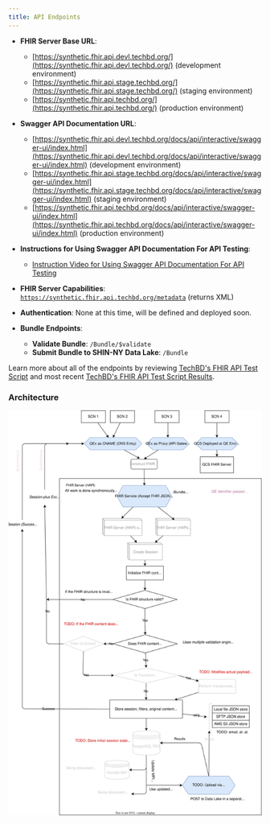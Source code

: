 ```yaml
---
title: API Endpoints
---
```


- **FHIR Server Base URL**: 
  -	[https://synthetic.fhir.api.devl.techbd.org/](https://synthetic.fhir.api.devl.techbd.org/)  (development environment)
  - [https://synthetic.fhir.api.stage.techbd.org/](https://synthetic.fhir.api.stage.techbd.org/) (staging environment)
  - [https://synthetic.fhir.api.techbd.org/](https://synthetic.fhir.api.techbd.org/)  (production environment)

- **Swagger API Documentation URL**:
  -	[https://synthetic.fhir.api.devl.techbd.org/docs/api/interactive/swagger-ui/index.html](https://synthetic.fhir.api.devl.techbd.org/docs/api/interactive/swagger-ui/index.html)  (development environment)
  - [https://synthetic.fhir.api.stage.techbd.org/docs/api/interactive/swagger-ui/index.html](https://synthetic.fhir.api.stage.techbd.org/docs/api/interactive/swagger-ui/index.html) (staging environment)
  - [https://synthetic.fhir.api.techbd.org/docs/api/interactive/swagger-ui/index.html](https://synthetic.fhir.api.techbd.org/docs/api/interactive/swagger-ui/index.html)  (production environment)
  
- **Instructions for Using Swagger API Documentation For API Testing**:
  -	[Instruction Video for Using Swagger API Documentation For API Testing](https://github.com/tech-by-design/docs.techbd.org/tree/main/src/content/docs/1115-hub/fhir-services/support/)

- **FHIR Server Capabilities**: [`https://synthetic.fhir.api.techbd.org/metadata`](https://synthetic.fhir.api.techbd.org/metadata) (returns XML)
- **Authentication**: None at this time, will be defined and deployed soon.
- **Bundle Endpoints**:
  - **Validate Bundle**: `/Bundle/$validate`
  - **Submit Bundle to SHIN-NY Data Lake**: `/Bundle`

Learn more about all of the endpoints by reviewing [TechBD's FHIR API Test Script](/docs.techbd.org/assurance/1115-waiver/ahc-hrsn/screening/regression-test-prime/fhir-service-prime/results/latest/src/fhir-service.test.http) and most recent [TechBD's FHIR API Test Script Results](/docs.techbd.org/1115-hub/fhir-services/regression-test-results/). 

### Architecture

![FHIR Server Architecture](./qcs-fhir-service.drawio.svg)